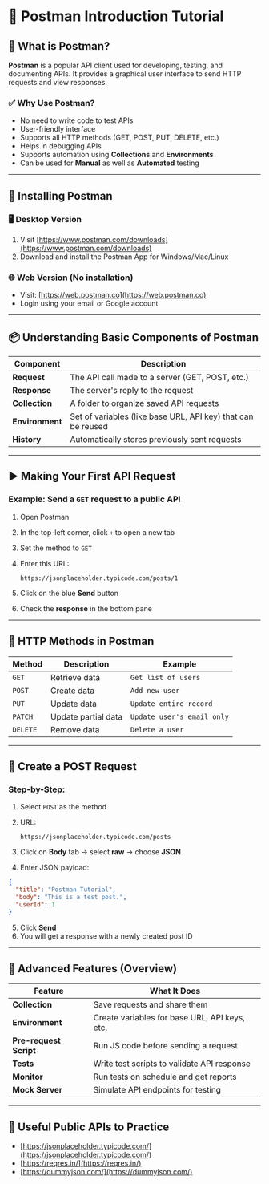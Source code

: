 # 🔰 **Postman Introduction Tutorial**

## 🧠 What is Postman?

**Postman** is a popular API client used for developing, testing, and documenting APIs. It provides a graphical user interface to send HTTP requests and view responses.

### ✅ **Why Use Postman?**

- No need to write code to test APIs
- User-friendly interface
- Supports all HTTP methods (GET, POST, PUT, DELETE, etc.)
- Helps in debugging APIs
- Supports automation using **Collections** and **Environments**
- Can be used for **Manual** as well as **Automated** testing

---

## 🔧 **Installing Postman**

### 🖥️ Desktop Version

1. Visit [https://www.postman.com/downloads](https://www.postman.com/downloads)
2. Download and install the Postman App for Windows/Mac/Linux

### 🌐 Web Version (No installation)

- Visit: [https://web.postman.co](https://web.postman.co)
- Login using your email or Google account

---

## 📦 **Understanding Basic Components of Postman**

| Component       | Description                                                  |
| --------------- | ------------------------------------------------------------ |
| **Request**     | The API call made to a server (GET, POST, etc.)              |
| **Response**    | The server's reply to the request                            |
| **Collection**  | A folder to organize saved API requests                      |
| **Environment** | Set of variables (like base URL, API key) that can be reused |
| **History**     | Automatically stores previously sent requests                |

---

## ▶️ **Making Your First API Request**

### Example: Send a `GET` request to a public API

1. Open Postman
2. In the top-left corner, click `+` to open a new tab
3. Set the method to `GET`
4. Enter this URL:

   ```
   https://jsonplaceholder.typicode.com/posts/1
   ```

5. Click on the blue **Send** button
6. Check the **response** in the bottom pane

---

## 💬 **HTTP Methods in Postman**

| Method   | Description         | Example                    |
| -------- | ------------------- | -------------------------- |
| `GET`    | Retrieve data       | `Get list of users`        |
| `POST`   | Create data         | `Add new user`             |
| `PUT`    | Update data         | `Update entire record`     |
| `PATCH`  | Update partial data | `Update user's email only` |
| `DELETE` | Remove data         | `Delete a user`            |

---

## 🧪 **Create a POST Request**

### Step-by-Step:

1. Select `POST` as the method
2. URL:

   ```
   https://jsonplaceholder.typicode.com/posts
   ```

3. Click on **Body** tab → select **raw** → choose **JSON**
4. Enter JSON payload:

```json
{
  "title": "Postman Tutorial",
  "body": "This is a test post.",
  "userId": 1
}
```

5. Click **Send**
6. You will get a response with a newly created post ID

---

## 🧰 **Advanced Features (Overview)**

| Feature                | What It Does                                  |
| ---------------------- | --------------------------------------------- |
| **Collection**         | Save requests and share them                  |
| **Environment**        | Create variables for base URL, API keys, etc. |
| **Pre-request Script** | Run JS code before sending a request          |
| **Tests**              | Write test scripts to validate API response   |
| **Monitor**            | Run tests on schedule and get reports         |
| **Mock Server**        | Simulate API endpoints for testing            |

---

## 📘 **Useful Public APIs to Practice**

- [https://jsonplaceholder.typicode.com/](https://jsonplaceholder.typicode.com/)
- [https://reqres.in/](https://reqres.in/)
- [https://dummyjson.com/](https://dummyjson.com/)
